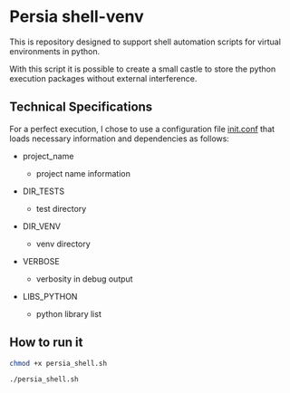 # Persia shell-venv

This is repository designed to support shell automation scripts for virtual environments in python.

With this script it is possible to create a small castle to store the python execution packages without external interference.

## Technical Specifications

For a perfect execution, I chose to use a configuration file [init.conf](https://github.com/rodrigmars/persia-shell-venv/blob/main/init.conf) that loads necessary information and dependencies as follows:

- project_name
  - project name information
  
- DIR_TESTS
  - test directory
  
- DIR_VENV
  - venv directory
  
- VERBOSE
  - verbosity in debug output

- LIBS_PYTHON
  - python library list
  
## How to run it

```bash
chmod +x persia_shell.sh

./persia_shell.sh
```
